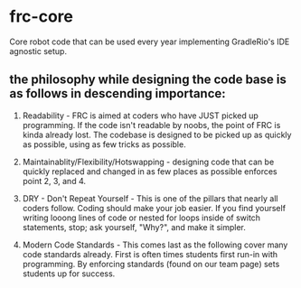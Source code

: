 # frc-core
Core robot code that can be used every year implementing GradleRio's IDE agnostic setup.  
## the philosophy while designing the code base is as follows in descending importance:
1. Readability - FRC is aimed at coders who have JUST picked up programming.  If the code isn't
readable by noobs, the point of FRC is kinda already lost.  The codebase is designed to be picked up
as quickly as possible, using as few tricks as possible.

2. Maintainablity/Flexibility/Hotswapping - designing code that can be quickly replaced and changed in as few
places as possible enforces point 2, 3, and 4.

3. DRY - Don't Repeat Yourself - This is one of the pillars that nearly all coders follow.  Coding
should make your job easier.  If you find yourself writing looong lines of code or nested for loops inside
of switch statements, stop; ask yourself, "Why?", and make it simpler.

4. Modern Code Standards - This comes last as the following cover many code standards already.  First is often times
students first run-in with programming.  By enforcing standards (found on our team page) sets students up for success.

